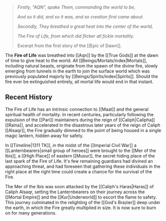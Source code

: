 > *Firstly, “AQN”, spake Them, commanding the world to be,*
> 
> *And so it did, and so it was, and so creation first came about.*
>
> *Secondly, They breathed a great heat into the center of the world,*
> 
> *The Fire of Life, from which did flicker all fickle mortality.*
> 
> Excerpt from the first story of the [[Epic of Dawn]].

The **Fire of Life** was breathed into [[Aqn]] by the [[True Gods]] at the dawn of time to give heat to the world. All [[Beings/Mortals/index|Mortals]], including natural beasts, originate from the spawn of the divine fire, slowly emerging from tunnels in the earth to join the surface world which was previously populated majorly by [[Beings/Spirits/index|Spirits]]. Should the fire ever be extinguished entirely, all mortal life would end in that instant.

## Recent History
The Fire of Life has an intrinsic connection to [[Maat]] and the general spiritual health of mortality. In recent centuries, particularly following the expulsion of the [[Pari]] maintainers during the reign of [[Caliph|Calipha]] [[Raina]], and accelerated in the disastrous later years of the reign of Caliph [[Alsaqr]], the Fire gradually dimmed to the point of being housed in a single magic lantern, hidden away for safety.

In [[Timeline|1311 TK]], in the midst of the [[Imperial Civil War]] a [[Lanternbearers|small group of heroes]] were brought to the [[Mer of the Ibis]], a [[High Place]] of eastern [[Musur]], the secret hiding place of the last spark of the Fire of Life. It's few remaining guardians had divined an approaching threat, and had foreseen that gathering these individuals in the right place at the right time could create a chance for the survival of the Fire.

The Mer of the Ibis was soon attacked by the [[Caliph's Haras|Haras]] of Caliph Alsaqr, setting the Lanternbearers on their journey across the [[Mortal Empire]] and the [[Kur|Underworld]] to escort the flame to safety. This journey culminated in the relighting of the [[God's Brazier]] deep under the earth, in which the Fire greatly multiplied in size. It is now sure to burn on for many generations.